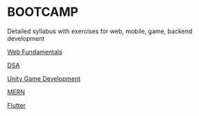 # BOOTCAMP
Detailed syllabus with exercises for web, mobile, game, backend development


[Web Fundamentals](https://github.com/roystharayil/BOOTCAMP/tree/main/Web%20Fundamentals#web-fundamentals)

[DSA](https://github.com/roystharayil/BOOTCAMP/tree/main/DSA)

[Unity Game Development]()

[MERN]()

[Flutter]()

